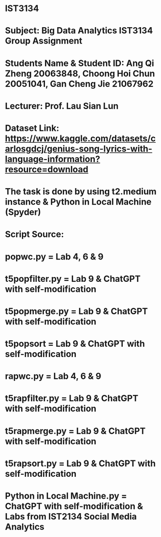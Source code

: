# IST3134
# Subject: Big Data Analytics IST3134 Group Assignment
# Students Name & Student ID: Ang Qi Zheng 20063848, Choong Hoi Chun 20051041, Gan Cheng Jie 21067962
# Lecturer: Prof. Lau Sian Lun 

# Dataset Link: https://www.kaggle.com/datasets/carlosgdcj/genius-song-lyrics-with-language-information?resource=download

# The task is done by using t2.medium instance & Python in Local Machine (Spyder)

# Script Source:
# popwc.py = Lab 4, 6 & 9
# t5popfilter.py = Lab 9 & ChatGPT with self-modification
# t5popmerge.py = Lab 9 & ChatGPT with self-modification
# t5popsort = Lab 9 & ChatGPT with self-modification
# rapwc.py = Lab 4, 6 & 9
# t5rapfilter.py = Lab 9 & ChatGPT with self-modification
# t5rapmerge.py = Lab 9 & ChatGPT with self-modification
# t5rapsort.py = Lab 9 & ChatGPT with self-modification
# Python in Local Machine.py = ChatGPT with self-modification & Labs from IST2134 Social Media Analytics 

